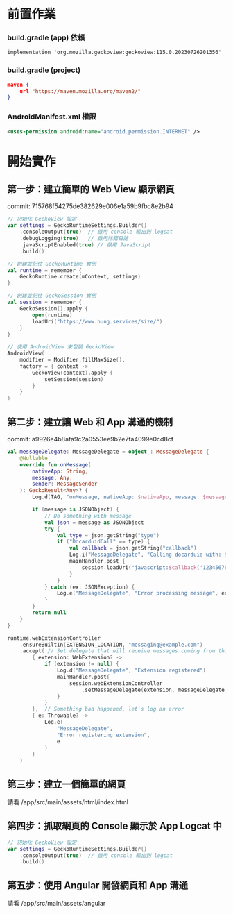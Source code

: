 # 前置作業

### build.gradle (app) 依賴

```xml
implementation 'org.mozilla.geckoview:geckoview:115.0.20230726201356'
```

### build.gradle (project)

```json
maven {
    url "https://maven.mozilla.org/maven2/"
}
```

### AndroidManifest.xml 權限

```xml
<uses-permission android:name="android.permission.INTERNET" />
```

# 開始實作

## 第一步：建立簡單的 Web View 顯示網頁

commit: 715768f54275de382629e006e1a59b9fbc8e2b94

```kotlin
// 初始化 GeckoView 設定
var settings = GeckoRuntimeSettings.Builder()
    .consoleOutput(true)  // 啟用 console 輸出到 logcat
    .debugLogging(true)   // 啟用除錯日誌
    .javaScriptEnabled(true) // 啟用 JavaScript
    .build()

// 創建並記住 GeckoRuntime 實例
val runtime = remember {
    GeckoRuntime.create(mContext, settings)
}

// 創建並記住 GeckoSession 實例
val session = remember {
    GeckoSession().apply {
        open(runtime)
        loadUri("https://www.hung.services/size/")
    }
}

// 使用 AndroidView 來包裝 GeckoView
AndroidView(
    modifier = Modifier.fillMaxSize(),
    factory = { context ->
        GeckoView(context).apply {
            setSession(session)
        }
    }
)
```

## 第二步：建立讓 Web 和 App 溝通的機制

commit: a9926e4b8afa9c2a0553ee9b2e7fa4099e0cd8cf

```kotlin
val messageDelegate: MessageDelegate = object : MessageDelegate {
    @Nullable
    override fun onMessage(
        nativeApp: String,
        message: Any,
        sender: MessageSender
    ): GeckoResult<Any>? {
        Log.d(TAG, "onMessage, nativeApp: $nativeApp, message: $message")

        if (message is JSONObject) {
            // Do something with message
            val json = message as JSONObject
            try {
                val type = json.getString("type")
                if ("DocarduidCall" == type) {
                    val callback = json.getString("callback")
                    Log.i("MessageDelegate", "Calling docarduid with: $callback")
                    mainHandler.post {
                        session.loadUri("javascript:$callback('1234567890')");
                    }
                }
            } catch (ex: JSONException) {
                Log.e("MessageDelegate", "Error processing message", ex)
            }
        }
        return null
    }
}

runtime.webExtensionController
    .ensureBuiltIn(EXTENSION_LOCATION, "messaging@example.com")
    .accept( // Set delegate that will receive messages coming from this extension.
        { extension: WebExtension? ->
            if (extension != null) {
                Log.d("MessageDelegate", "Extension registered")
                mainHandler.post{
                    session.webExtensionController
                        .setMessageDelegate(extension, messageDelegate, "browser")
                }
            }
        },  // Something bad happened, let's log an error
        { e: Throwable? ->
            Log.e(
                "MessageDelegate",
                "Error registering extension",
                e
            )
        }
    )
```

## 第三步：建立一個簡單的網頁

請看 /app/src/main/assets/html/index.html

## 第四步：抓取網頁的 Console 顯示於 App Logcat 中

```kotlin
// 初始化 GeckoView 設定
var settings = GeckoRuntimeSettings.Builder()
    .consoleOutput(true)  // 啟用 console 輸出到 logcat
    .build()
```

## 第五步：使用 Angular 開發網頁和 App 溝通

請看 /app/src/main/assets/angular